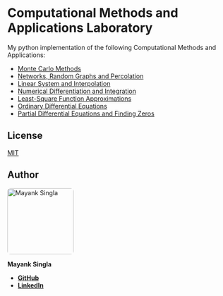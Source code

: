# Computational Methods and Applications Laboratory

My python implementation of the following Computational Methods and Applications:

-   [Monte Carlo Methods](Coding_Assignment_1/)
-   [Networks, Random Graphs and Percolation](Coding_Assignment_2/)
-   [Linear System and Interpolation](Coding_Assignment_3/)
-   [Numerical Differentiation and Integration](Coding_Assignment_4/)
-   [Least-Square Function Approximations](Coding_Assignment_5/)
-   [Ordinary Differential Equations](Coding_Assignment_6/)
-   [Partial Differential Equations and Finding Zeros](Coding_Assignment_7/)

## License

[MIT](LICENSE)

## Author

<a href="https://github.com/Smile040501">
    <img src="https://avatars.githubusercontent.com/u/62458127?v=4&s=150" width="150px" alt="Mayank Singla" style="border-radius:7px"/>
</a>

**Mayank Singla**

-   [**GitHub**](https://github.com/Smile040501)
-   [**LinkedIn**](https://www.linkedin.com/in/mayank-singla-001pt)
